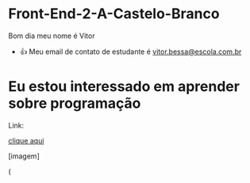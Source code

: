 # Front-End-2-A-Castelo-Branco
Bom dia meu nome é Vitor
- :+1: Meu email de contato de estudante é vitor.bessa@escola.com.br

 # Eu estou interessado em aprender sobre programação #
 
 Link:
 
 [clique aqui](https://www.teamcherry.com.au/blog/hollow-knight-silksong-revealed)
 
 [imagem]
 
 (
